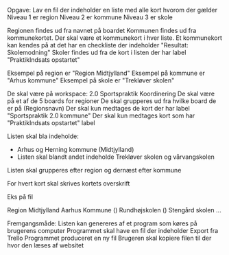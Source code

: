 
Opgave:
Lav en fil der indeholder en liste med alle kort hvorom der gælder
Niveau 1 er region
Niveau 2 er kommune
Niveau 3 er skole

Regionen findes ud fra navnet på boardet
Kommunen findes ud fra kommunekortet. Der skal være et kommunekort i hver liste. Et kommunekort kan kendes på at det har en checkliste der indeholder "Resultat: Skolemodning"
Skoler findes ud fra de kort i listen der har label "PraktikIndsats opstartet"

Eksempel på region er "Region Midtjylland"
Eksempel på kommune er "Arhus kommune"
Eksempel på skole er "Trekløver skolen"




De skal være på workspace: 2.0 Sportspraktik Koordinering
De skal være på et af de 5 boards for regioner
De skal grupperes ud fra hvilke board de er på (Regionsnavn)
Der skal kun medtages de kort der har label "Sportspraktik 2.0 kommune"
Der skal kun medtages kort som har "PraktikIndsats opstartet" label

Listen skal bla indeholde:
- Arhus og Herning kommune (Midtjylland)
- Listen skal blandt andet indeholde Trekløver skolen og vårvangskolen






Listen skal grupperes efter region og dernæst efter kommune


For hvert kort skal skrives kortets overskrift


Eks på fil

Region Midtjylland
  Aarhus Kommune ()
    Rundhøjskolen ()
    Stengård skolen
...


Fremgangsmåde:
Listen kan genereres af et program som køres på brugerens computer
Programmet skal have en fil der indeholder Export fra Trello
Programmet produceret en ny fil
Brugeren skal kopiere filen til der hvor den læses af websitet

